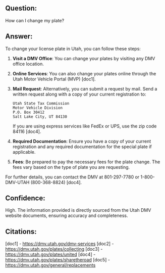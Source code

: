 ## Question: 
How can I change my plate?
## Answer: 
To change your license plate in Utah, you can follow these steps:

1. **Visit a DMV Office**: You can change your plates by visiting any DMV office location. 

2. **Online Services**: You can also change your plates online through the Utah Motor Vehicle Portal (MVP) [doc1].

3. **Mail Request**: Alternatively, you can submit a request by mail. Send a written request along with a copy of your current registration to:
   ```
   Utah State Tax Commission
   Motor Vehicle Division
   P.O. Box 30412
   Salt Lake City, UT 84130
   ```
   If you are using express services like FedEx or UPS, use the zip code 84116 [doc4].

4. **Required Documentation**: Ensure you have a copy of your current registration and any required documentation for the special plate if applicable.

5. **Fees**: Be prepared to pay the necessary fees for the plate change. The fees vary based on the type of plate you are requesting.

For further details, you can contact the DMV at 801-297-7780 or 1-800-DMV-UTAH (800-368-8824) [doc4].

## Confidence: 
High. The information provided is directly sourced from the Utah DMV website documents, ensuring accuracy and completeness.

## Citations:
[doc1] - https://dmv.utah.gov/dmv-services
[doc2] - https://dmv.utah.gov/plates/collecting
[doc3] - https://dmv.utah.gov/plates/united
[doc4] - https://dmv.utah.gov/plates/sharetheroad
[doc5] - https://dmv.utah.gov/general/replacements
